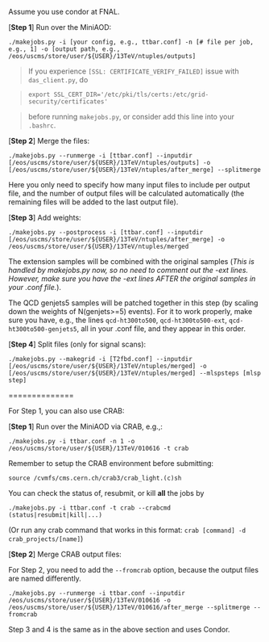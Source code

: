 Assume you use condor at FNAL.

[**Step 1**] Run over the MiniAOD:

`./makejobs.py -i [your config, e.g., ttbar.conf] -n [# file per job, e.g., 1] -o [output path, e.g., /eos/uscms/store/user/${USER}/13TeV/ntuples/outputs]`

> If you experience `[SSL: CERTIFICATE_VERIFY_FAILED]` issue with `das_client.py`, do

> `export SSL_CERT_DIR='/etc/pki/tls/certs:/etc/grid-security/certificates'`

> before running `makejobs.py`, or consider add this line into your `.bashrc`.

[**Step 2**] Merge the files:

`./makejobs.py --runmerge -i [ttbar.conf] --inputdir [/eos/uscms/store/user/${USER}/13TeV/ntuples/outputs] -o [/eos/uscms/store/user/${USER}/13TeV/ntuples/after_merge] --splitmerge`

Here you only need to specify how many input files to include per output file, and the number of output files will be calculated automatically (the remaining files will be added to the last output file).

[**Step 3**] Add weights:

`./makejobs.py --postprocess -i [ttbar.conf] --inputdir [/eos/uscms/store/user/${USER}/13TeV/ntuples/after_merge] -o /eos/uscms/store/user/${USER}/13TeV/ntuples/merged`

The extension samples will be combined with the original samples (*This is handled by makejobs.py now, so no need to comment out the -ext lines. However, make sure you have the -ext lines AFTER the original samples in your .conf file.*). 

The QCD genjets5 samples will be patched together in this step (by scaling down the weights of N(genjets>=5) events). For it to work properly, make sure you have, e.g., the lines `qcd-ht300to500`, `qcd-ht300to500-ext`, `qcd-ht300to500-genjets5`, all in your .conf file, and they appear in this order.

[**Step 4**] Split files (only for signal scans):

`./makejobs.py --makegrid -i [T2fbd.conf] --inputdir [/eos/uscms/store/user/${USER}/13TeV/ntuples/merged] -o [/eos/uscms/store/user/${USER}/13TeV/ntuples/merged] --mlspsteps [mlsp step]`


==============

For Step 1, you can also use CRAB:

[**Step 1**] Run over the MiniAOD via CRAB, e.g.,:

`./makejobs.py -i ttbar.conf -n 1 -o /eos/uscms/store/user/${USER}/13TeV/010616 -t crab`

Remember to setup the CRAB environment before submitting:

`source /cvmfs/cms.cern.ch/crab3/crab_light.(c)sh`

You can check the status of, resubmit, or kill **all** the jobs by

`./makejobs.py -i ttbar.conf -t crab --crabcmd (status|resubmit|kill|...)`

(Or run any crab command that works in this format: `crab [command] -d crab_projects/[name]`)

[**Step 2**] Merge CRAB output files:

For Step 2, you need to add the `--fromcrab` option, because the output files are named differently.

`./makejobs.py --runmerge -i ttbar.conf --inputdir /eos/uscms/store/user/${USER}/13TeV/010616 -o /eos/uscms/store/user/${USER}/13TeV/010616/after_merge --splitmerge --fromcrab`

Step 3 and 4 is the same as in the above section and uses Condor.

